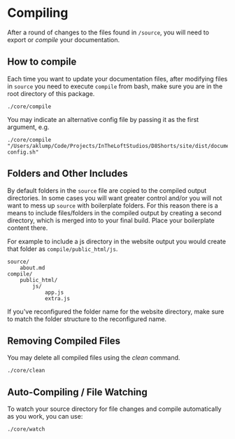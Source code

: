 # Compiling

After a round of changes to the files found in `/source`, you will need to export or _compile_ your documentation.

## How to compile

Each time you want to update your documentation files, after modifying files in `source` you need to execute `compile` from bash, make sure you are in the root directory of this package.

```shell
./core/compile
```

You may indicate an alternative config file by passing it as the first argument, e.g. 

```shell
./core/compile "/Users/aklump/Code/Projects/InTheLoftStudios/D8Shorts/site/dist/documentation/core-config.sh"
```

## Folders and Other Includes

By default folders in the `source` file are copied to the compiled output directories.  In some cases you will want greater control and/or you will not want to mess up `source` with boilerplate folders.  For this reason there is a means to include files/folders in the compiled output by creating a second directory, which is merged into to your final build.  Place your boilerplate content there.

For example to include a js directory in the website output you would create that folder as `compile/public_html/js`.

    source/
        about.md
    compile/
        public_html/
            js/
                app.js
                extra.js

If you've reconfigured the folder name for the website directory, make sure to match the folder structure to the reconfigured name.

## Removing Compiled Files

You may delete all compiled files using the _clean_ command.

    ./core/clean

## Auto-Compiling / File Watching

To watch your source directory for file changes and compile automatically as you work, you can use:

    ./core/watch
